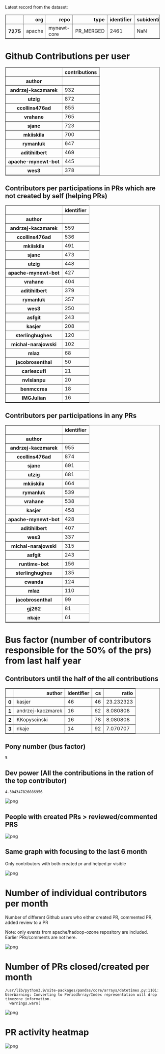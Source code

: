 Latest record from the dataset:




<div>
<table border="1" class="dataframe">
  <thead>
    <tr style="text-align: right;">
      <th></th>
      <th>org</th>
      <th>repo</th>
      <th>type</th>
      <th>identifier</th>
      <th>subidentifier</th>
      <th>date</th>
      <th>author</th>
      <th>owner</th>
      <th>project</th>
    </tr>
  </thead>
  <tbody>
    <tr>
      <th>7275</th>
      <td>apache</td>
      <td>mynewt-core</td>
      <td>PR_MERGED</td>
      <td>2461</td>
      <td>NaN</td>
      <td>2021-02-12 15:07:03+00:00</td>
      <td>kasjer</td>
      <td>kasjer</td>
      <td>mynewt</td>
    </tr>
  </tbody>
</table>
</div>



# Github Contributions per user





<div>
<table border="1" class="dataframe">
  <thead>
    <tr style="text-align: right;">
      <th></th>
      <th>contributions</th>
    </tr>
    <tr>
      <th>author</th>
      <th></th>
    </tr>
  </thead>
  <tbody>
    <tr>
      <th>andrzej-kaczmarek</th>
      <td>932</td>
    </tr>
    <tr>
      <th>utzig</th>
      <td>872</td>
    </tr>
    <tr>
      <th>ccollins476ad</th>
      <td>855</td>
    </tr>
    <tr>
      <th>vrahane</th>
      <td>765</td>
    </tr>
    <tr>
      <th>sjanc</th>
      <td>723</td>
    </tr>
    <tr>
      <th>mkiiskila</th>
      <td>700</td>
    </tr>
    <tr>
      <th>rymanluk</th>
      <td>647</td>
    </tr>
    <tr>
      <th>aditihilbert</th>
      <td>469</td>
    </tr>
    <tr>
      <th>apache-mynewt-bot</th>
      <td>445</td>
    </tr>
    <tr>
      <th>wes3</th>
      <td>378</td>
    </tr>
  </tbody>
</table>
</div>



## Contributors per participations in PRs which are not created by self (helping PRs)




<div>
<table border="1" class="dataframe">
  <thead>
    <tr style="text-align: right;">
      <th></th>
      <th>identifier</th>
    </tr>
    <tr>
      <th>author</th>
      <th></th>
    </tr>
  </thead>
  <tbody>
    <tr>
      <th>andrzej-kaczmarek</th>
      <td>559</td>
    </tr>
    <tr>
      <th>ccollins476ad</th>
      <td>536</td>
    </tr>
    <tr>
      <th>mkiiskila</th>
      <td>491</td>
    </tr>
    <tr>
      <th>sjanc</th>
      <td>473</td>
    </tr>
    <tr>
      <th>utzig</th>
      <td>448</td>
    </tr>
    <tr>
      <th>apache-mynewt-bot</th>
      <td>427</td>
    </tr>
    <tr>
      <th>vrahane</th>
      <td>404</td>
    </tr>
    <tr>
      <th>aditihilbert</th>
      <td>379</td>
    </tr>
    <tr>
      <th>rymanluk</th>
      <td>357</td>
    </tr>
    <tr>
      <th>wes3</th>
      <td>250</td>
    </tr>
    <tr>
      <th>asfgit</th>
      <td>243</td>
    </tr>
    <tr>
      <th>kasjer</th>
      <td>208</td>
    </tr>
    <tr>
      <th>sterlinghughes</th>
      <td>120</td>
    </tr>
    <tr>
      <th>michal-narajowski</th>
      <td>102</td>
    </tr>
    <tr>
      <th>mlaz</th>
      <td>68</td>
    </tr>
    <tr>
      <th>jacobrosenthal</th>
      <td>50</td>
    </tr>
    <tr>
      <th>carlescufi</th>
      <td>21</td>
    </tr>
    <tr>
      <th>nvlsianpu</th>
      <td>20</td>
    </tr>
    <tr>
      <th>benmccrea</th>
      <td>18</td>
    </tr>
    <tr>
      <th>IMGJulian</th>
      <td>16</td>
    </tr>
  </tbody>
</table>
</div>



## Contributors per participations in any PRs




<div>
<table border="1" class="dataframe">
  <thead>
    <tr style="text-align: right;">
      <th></th>
      <th>identifier</th>
    </tr>
    <tr>
      <th>author</th>
      <th></th>
    </tr>
  </thead>
  <tbody>
    <tr>
      <th>andrzej-kaczmarek</th>
      <td>955</td>
    </tr>
    <tr>
      <th>ccollins476ad</th>
      <td>874</td>
    </tr>
    <tr>
      <th>sjanc</th>
      <td>691</td>
    </tr>
    <tr>
      <th>utzig</th>
      <td>681</td>
    </tr>
    <tr>
      <th>mkiiskila</th>
      <td>664</td>
    </tr>
    <tr>
      <th>rymanluk</th>
      <td>539</td>
    </tr>
    <tr>
      <th>vrahane</th>
      <td>538</td>
    </tr>
    <tr>
      <th>kasjer</th>
      <td>458</td>
    </tr>
    <tr>
      <th>apache-mynewt-bot</th>
      <td>428</td>
    </tr>
    <tr>
      <th>aditihilbert</th>
      <td>407</td>
    </tr>
    <tr>
      <th>wes3</th>
      <td>337</td>
    </tr>
    <tr>
      <th>michal-narajowski</th>
      <td>315</td>
    </tr>
    <tr>
      <th>asfgit</th>
      <td>243</td>
    </tr>
    <tr>
      <th>runtime-bot</th>
      <td>156</td>
    </tr>
    <tr>
      <th>sterlinghughes</th>
      <td>135</td>
    </tr>
    <tr>
      <th>cwanda</th>
      <td>124</td>
    </tr>
    <tr>
      <th>mlaz</th>
      <td>110</td>
    </tr>
    <tr>
      <th>jacobrosenthal</th>
      <td>99</td>
    </tr>
    <tr>
      <th>gj262</th>
      <td>81</td>
    </tr>
    <tr>
      <th>nkaje</th>
      <td>61</td>
    </tr>
  </tbody>
</table>
</div>



# Bus factor (number of contributors responsible for the 50% of the prs) from last half year

## Contributors until the half of the all contributions




<div>
<table border="1" class="dataframe">
  <thead>
    <tr style="text-align: right;">
      <th></th>
      <th>author</th>
      <th>identifier</th>
      <th>cs</th>
      <th>ratio</th>
    </tr>
  </thead>
  <tbody>
    <tr>
      <th>0</th>
      <td>kasjer</td>
      <td>46</td>
      <td>46</td>
      <td>23.232323</td>
    </tr>
    <tr>
      <th>1</th>
      <td>andrzej-kaczmarek</td>
      <td>16</td>
      <td>62</td>
      <td>8.080808</td>
    </tr>
    <tr>
      <th>2</th>
      <td>KKopyscinski</td>
      <td>16</td>
      <td>78</td>
      <td>8.080808</td>
    </tr>
    <tr>
      <th>3</th>
      <td>nkaje</td>
      <td>14</td>
      <td>92</td>
      <td>7.070707</td>
    </tr>
  </tbody>
</table>
</div>



## Pony number (bus factor)




    5



## Dev power (All the contributions in the ration of the top contributor)




    4.304347826086956




    
![png](github-contributions_files/github-contributions_18_0.png)
    


## People with created PRs > reviewed/commented PRS


    
![png](github-contributions_files/github-contributions_21_0.png)
    


## Same graph with focusing to the last 6 month

Only contributors with both created pr and helped pr visible


    
![png](github-contributions_files/github-contributions_25_0.png)
    


# Number of individual contributors per month

Number of different Github users who either created PR, commented PR, added review to a PR

Note: only events from apache/hadoop-ozone repository are included. Earlier PRs/comments are not here.


    
![png](github-contributions_files/github-contributions_28_0.png)
    


# Number of PRs closed/created per month

    /usr/lib/python3.9/site-packages/pandas/core/arrays/datetimes.py:1101: UserWarning: Converting to PeriodArray/Index representation will drop timezone information.
      warnings.warn(



    
![png](github-contributions_files/github-contributions_31_0.png)
    


# PR activity heatmap


    
![png](github-contributions_files/github-contributions_34_0.png)
    

